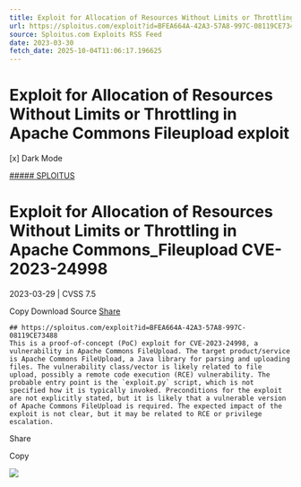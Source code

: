 ```yaml
---
title: Exploit for Allocation of Resources Without Limits or Throttling in Apache Commons Fileupload exploit
url: https://sploitus.com/exploit?id=BFEA664A-42A3-57A8-997C-08119CE73488&utm_source=rss&utm_medium=rss
source: Sploitus.com Exploits RSS Feed
date: 2023-03-30
fetch_date: 2025-10-04T11:06:17.196625
---
```


# Exploit for Allocation of Resources Without Limits or Throttling in Apache Commons Fileupload exploit

[x]
Dark Mode

[##### SPLOITUS](/)

# Exploit for Allocation of Resources Without Limits or Throttling in Apache Commons\_Fileupload CVE-2023-24998

2023-03-29 | CVSS 7.5

Copy
Download
Source
[Share](#share-url)

```
## https://sploitus.com/exploit?id=BFEA664A-42A3-57A8-997C-08119CE73488
This is a proof-of-concept (PoC) exploit for CVE-2023-24998, a vulnerability in Apache Commons FileUpload. The target product/service is Apache Commons FileUpload, a Java library for parsing and uploading files. The vulnerability class/vector is likely related to file upload, possibly a remote code execution (RCE) vulnerability. The probable entry point is the `exploit.py` script, which is not specified how it is typically invoked. Preconditions for the exploit are not explicitly stated, but it is likely that a vulnerable version of Apache Commons FileUpload is required. The expected impact of the exploit is not clear, but it may be related to RCE or privilege escalation.
```

Share

Copy

![](https://mc.yandex.ru/watch/54912310)